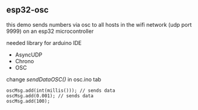 esp32-osc
---------

this demo sends numbers via osc to all hosts in the wifi network (udp port 9999) on an esp32 microcontroller

needed library for arduino IDE
- AsyncUDP
- Chrono
- OSC

change *sendDataOSC()* in osc.ino tab
```
oscMsg.add(int(millis())); // sends data
oscMsg.add(0.001); // sends data
oscMsg.add(100);
```



